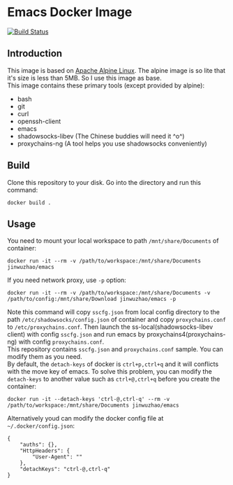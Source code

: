 # Emacs Docker Image

[![Build Status](https://travis-ci.org/JinWuZhao/docker-emacs.svg?branch=master)](https://travis-ci.org/JinWuZhao/docker-emacs)

## Introduction

This image is based on [Apache Alpine Linux](https://hub.docker.com/_/alpine/). The alpine image is so lite that it's size is less than 5MB. So I use this image as base.  
This image contains these primary tools (except provided by alpine):
- bash
- git
- curl
- openssh-client
- emacs
- shadowsocks-libev (The Chinese buddies will need it ^o^)
- proxychains-ng (A tool helps you use shadowsocks conveniently)

## Build

Clone this repository to your disk. Go into the directory and run this command:  
```
docker build .
```

## Usage

You need to mount your local workspace to path `/mnt/share/Documents` of container:  
```
docker run -it --rm -v /path/to/workspace:/mnt/share/Documents jinwuzhao/emacs
```
If you need network proxy, use `-p` option:
```
docker run -it --rm -v /path/to/workspace:/mnt/share/Documents -v /path/to/config:/mnt/share/Download jinwuzhao/emacs -p
```
Note this command will copy `sscfg.json` from local config directory to the path `/etc/shadowsocks/config.json` of container and copy `proxychains.conf` to `/etc/proxychains.conf`. Then launch the ss-local(shadowsocks-libev client) with config `sscfg.json` and run emacs by proxychains4(proxychains-ng) with config `proxychains.conf`.  
This repository contains `sscfg.json` and `proxychains.conf` sample. You can modify them as you need.  
By default, the `detach-keys` of docker is `ctrl+p,ctrl+q` and it will conflicts with the move key of emacs. To solve this problem, you can modify the `detach-keys` to another value such as `ctrl+@,ctrl+q` before you create the container:  
```
docker run -it --detach-keys 'ctrl-@,ctrl-q' --rm -v /path/to/workspace:/mnt/share/Documents jinwuzhao/emacs
``` 
Alternatively youd can modify the docker config file at `~/.docker/config.json`:  
```
{
	"auths": {},
	"HttpHeaders": {
		"User-Agent": ""
	},
	"detachKeys": "ctrl-@,ctrl-q"
}
```
